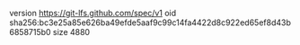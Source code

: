 version https://git-lfs.github.com/spec/v1
oid sha256:bc3e25a85e626ba49efde5aaf9c99c14fa4422d8c922ed65ef8d43b6858715b0
size 4880
